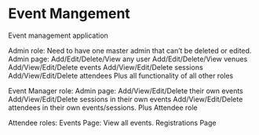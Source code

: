 # Event Mangement
Event management application

Admin role:
Need to have one master admin that can’t be deleted or edited.
Admin page:
Add/Edit/Delete/View any user
Add/Edit/Delete/View venues
Add/View/Edit/Delete events
Add/View/Edit/Delete sessions
Add/View/Edit/Delete  attendees
Plus all functionality of all other roles

Event Manager role:
Admin page:
Add/View/Edit/Delete their own events
Add/View/Edit/Delete sessions in their own events
Add/View/Edit/Delete attendees in their own events/sessions.
Plus Attendee role

Attendee roles:
Events Page:
View all events.
Registrations Page
